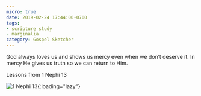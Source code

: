 ```yaml
---
micro: true
date: 2019-02-24 17:44:00-0700
tags:
- scripture study
- marginalia
category: Gospel Sketcher
---
```


God always loves us and shows us mercy even when we don’t deserve it. In mercy He gives us truth so we can return to Him.

Lessons from 1 Nephi 13

![1 Nephi 13](https://media.bennorris.org/images/gospelsketcher/uploads/2019/939b297bf1.jpg){:loading="lazy"}